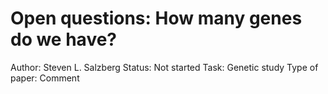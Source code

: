 # Open questions: How many genes do we have?

Author: Steven L. Salzberg 
Status: Not started
Task: Genetic study
Type of paper: Comment